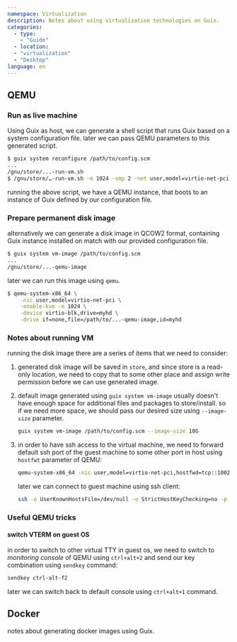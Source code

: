 ```yaml
---
namespace: Virtualization
description: Notes about using virtualization technologies on Guix.
categories:
  - type:
    - "Guide"
  - location:
  - "virtualization"
  - "Desktop"
language: en 
---
```


## QEMU

### Run as live machine

Using Guix as host, we can generate a shell script that runs Guix based on
a system configuration file. later we can pass QEMU parameters to this generated
script.

```bash
$ guix system reconfigure /path/to/config.scm
...
/gnu/store/...-run-vm.sh
$ /gnu/store/…-run-vm.sh -m 1024 -smp 2 -net user,model=virtio-net-pci
```

running the above script, we have a QEMU instance, that boots to an instance
of Guix defined by our configuration file.

### Prepare permanent disk image

alternatively we can generate a disk image in QCOW2 format, containing Guix
instance installed on match with our provided configuration file.

```bash
$ guix system vm-image /path/to/config.scm
...
/gnu/store/...-qemu-image
```

later we can run this image using `qemu`.

```bash
$ qemu-system-x86_64 \
    -nic user,model=virtio-net-pci \
    -enable-kvm -m 1024 \
    -device virtio-blk,drive=myhd \
    -drive if=none,file=/path/to/...-qemu-image,id=myhd
```

### Notes about running VM

running the disk image there are a series of items that we need to consider:

1. generated disk image will be saved in `store`, and since store is a read-only
   location, we need to copy that to some other place and assign write permission
   before we can use generated image.

2. default image generated using `guix system vm-image` usually doesn't have
   enough space for additional files and packages to store/install. so if we
   need more space, we should pass our desired size using `--image-size`
   parameter.

   ```bash
   guix system vm-image /path/to/config.scm --image-size 10G
   ```

3. in order to have ssh access to the virtual machine, we need to forward
   default ssh port of the guest machine to some other port in host
   using `hostfwt` parameter of QEMU:

   ```bash
   qemu-system-x86_64 -nic user,model=virtio-net-pci,hostfwd=tcp::10022-:22 ...
   ```

   later we can connect to guest machine using ssh client:

   ```bash
   ssh -o UserKnownHostsFile=/dev/null -o StrictHostKeyChecking=no -p 10022 root@127.0.0.1
   ```

### Useful QEMU tricks

#### switch VTERM on guest OS

in order to switch to other virtual TTY in guest os, we need to switch to
_monitoring console_ of QEMU using `ctrl+alt+2` and send our key combination
using `sendkey` command:

```bash
sendkey ctrl-alt-f2
```

later we can switch back to default console using `ctrl+alt+1` command.

## Docker

notes about generating docker images using Guix.

